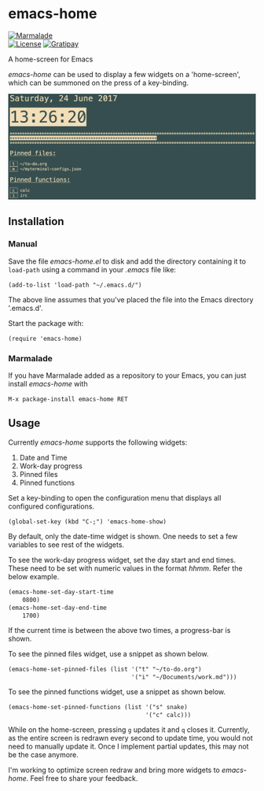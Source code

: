 # emacs-home

[![Marmalade](https://img.shields.io/badge/marmalade-available-8A2A8B.svg)](https://marmalade-repo.org/packages/emacs-home)  
[![License](https://img.shields.io/badge/LICENSE-GPL%20v3.0-blue.svg)](https://www.gnu.org/licenses/gpl.html)
[![Gratipay](http://img.shields.io/gratipay/myTerminal.svg)](https://gratipay.com/myTerminal)

A home-screen for Emacs

*emacs-home* can be used to display a few widgets on a 'home-screen', which can be summoned on the press of a key-binding.

![Demo](images/demo.png)

## Installation

### Manual

Save the file *emacs-home.el* to disk and add the directory containing it to `load-path` using a command in your *.emacs* file like:

    (add-to-list 'load-path "~/.emacs.d/")

The above line assumes that you've placed the file into the Emacs directory '.emacs.d'.

Start the package with:

    (require 'emacs-home)

### Marmalade

If you have Marmalade added as a repository to your Emacs, you can just install *emacs-home* with

    M-x package-install emacs-home RET

## Usage

Currently *emacs-home* supports the following widgets:

1. Date and Time
2. Work-day progress
3. Pinned files
4. Pinned functions

Set a key-binding to open the configuration menu that displays all configured configurations.

    (global-set-key (kbd "C-;") 'emacs-home-show)

By default, only the date-time widget is shown. One needs to set a few variables to see rest of the widgets.

To see the work-day progress widget, set the day start and end times. These need to be set with numeric values in the format *hhmm*. Refer the below example.

    (emacs-home-set-day-start-time
        0800)
    (emacs-home-set-day-end-time
        1700)

If the current time is between the above two times, a progress-bar is shown.

To see the pinned files widget, use a snippet as shown below.

    (emacs-home-set-pinned-files (list '("t" "~/to-do.org")
                                       '("i" "~/Documents/work.md")))

To see the pinned functions widget, use a snippet as shown below.

    (emacs-home-set-pinned-functions (list '("s" snake)
                                           '("c" calc)))

While on the home-screen, pressing `g` updates it and `q` closes it.
Currently, as the entire screen is redrawn every second to update time, you would not need to manually update it. Once I implement partial updates, this may not be the case anymore.

I'm working to optimize screen redraw and bring more widgets to *emacs-home*. Feel free to share your feedback.
